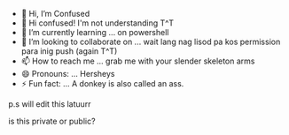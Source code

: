 - 👋 Hi, I’m Confused
- 👀 Hi confused! I'm not understanding T^T
- 🌱 I’m currently learning ... on powershell
- 💞️ I’m looking to collaborate on ... wait lang nag lisod pa kos permission para inig push (again T^T)
- 📫 How to reach me ... grab me with your slender skeleton arms
- 😄 Pronouns: ... Hersheys
- ⚡ Fun fact: ... A donkey is also called an ass. 


p.s will edit this latuurr

is this private or public?
<!---
kcenizaj/kcenizaj is a ✨ special ✨ repository because its `README.md` (this file) appears on your GitHub profile.
You can click the Preview link to take a look at your changes.

is this private or public?
--->
